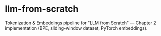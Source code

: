 # llm-from-scratch
Tokenization &amp; Embeddings pipeline for "LLM from Scratch" — Chapter 2 implementation (BPE, sliding-window dataset, PyTorch embeddings).
